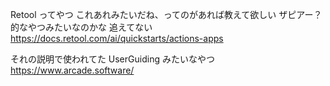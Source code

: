 Retool ってやつ
これあれみたいだね、ってのがあれば教えて欲しい
ザピアー？的なやつみたいなのかな
追えてない
https://docs.retool.com/ai/quickstarts/actions-apps


それの説明で使われてた UserGuiding みたいなやつ
https://www.arcade.software/
